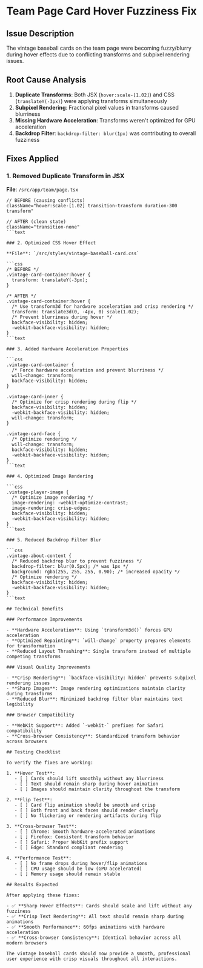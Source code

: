 # Team Page Card Hover Fuzziness Fix

## Issue Description

The vintage baseball cards on the team page were becoming fuzzy/blurry during hover effects due to conflicting transforms and subpixel rendering issues.

## Root Cause Analysis

1. **Duplicate Transforms**: Both JSX (`hover:scale-[1.02]`) and CSS (`translateY(-3px)`) were applying transforms simultaneously
2. **Subpixel Rendering**: Fractional pixel values in transforms caused blurriness
3. **Missing Hardware Acceleration**: Transforms weren't optimized for GPU acceleration
4. **Backdrop Filter**: `backdrop-filter: blur(1px)` was contributing to overall fuzziness

## Fixes Applied

### 1. Removed Duplicate Transform in JSX

**File**: `/src/app/team/page.tsx`

```tsx
// BEFORE (causing conflicts)
className="hover:scale-[1.02] transition-transform duration-300 transform"

// AFTER (clean state)
className="transition-none"
```text

### 2. Optimized CSS Hover Effect

**File**: `/src/styles/vintage-baseball-card.css`

```css
/* BEFORE */
.vintage-card-container:hover {
  transform: translateY(-3px);
}

/* AFTER */
.vintage-card-container:hover {
  /* Use transform3d for hardware acceleration and crisp rendering */
  transform: translate3d(0, -4px, 0) scale(1.02);
  /* Prevent blurriness during hover */
  backface-visibility: hidden;
  -webkit-backface-visibility: hidden;
}
```text

### 3. Added Hardware Acceleration Properties

```css
.vintage-card-container {
  /* Force hardware acceleration and prevent blurriness */
  will-change: transform;
  backface-visibility: hidden;
}

.vintage-card-inner {
  /* Optimize for crisp rendering during flip */
  backface-visibility: hidden;
  -webkit-backface-visibility: hidden;
  will-change: transform;
}

.vintage-card-face {
  /* Optimize rendering */
  will-change: transform;
  backface-visibility: hidden;
  -webkit-backface-visibility: hidden;
}
```text

### 4. Optimized Image Rendering

```css
.vintage-player-image {
  /* Optimize image rendering */
  image-rendering: -webkit-optimize-contrast;
  image-rendering: crisp-edges;
  backface-visibility: hidden;
  -webkit-backface-visibility: hidden;
}
```text

### 5. Reduced Backdrop Filter Blur

```css
.vintage-about-content {
  /* Reduced backdrop blur to prevent fuzziness */
  backdrop-filter: blur(0.5px); /* was 1px */
  background: rgba(255, 255, 255, 0.90); /* increased opacity */
  /* Optimize rendering */
  backface-visibility: hidden;
  -webkit-backface-visibility: hidden;
}
```text

## Technical Benefits

### Performance Improvements

- **Hardware Acceleration**: Using `transform3d()` forces GPU acceleration
- **Optimized Repainting**: `will-change` property prepares elements for transformation
- **Reduced Layout Thrashing**: Single transform instead of multiple competing transforms

### Visual Quality Improvements

- **Crisp Rendering**: `backface-visibility: hidden` prevents subpixel rendering issues
- **Sharp Images**: Image rendering optimizations maintain clarity during transforms
- **Reduced Blur**: Minimized backdrop filter blur maintains text legibility

### Browser Compatibility

- **WebKit Support**: Added `-webkit-` prefixes for Safari compatibility
- **Cross-browser Consistency**: Standardized transform behavior across browsers

## Testing Checklist

To verify the fixes are working:

1. **Hover Test**:
   - [ ] Cards should lift smoothly without any blurriness
   - [ ] Text should remain sharp during hover animation
   - [ ] Images should maintain clarity throughout the transform

2. **Flip Test**:
   - [ ] Card flip animation should be smooth and crisp
   - [ ] Both front and back faces should render clearly
   - [ ] No flickering or rendering artifacts during flip

3. **Cross-browser Test**:
   - [ ] Chrome: Smooth hardware-accelerated animations
   - [ ] Firefox: Consistent transform behavior
   - [ ] Safari: Proper WebKit prefix support
   - [ ] Edge: Standard compliant rendering

4. **Performance Test**:
   - [ ] No frame drops during hover/flip animations
   - [ ] CPU usage should be low (GPU accelerated)
   - [ ] Memory usage should remain stable

## Results Expected

After applying these fixes:

- ✅ **Sharp Hover Effects**: Cards should scale and lift without any fuzziness
- ✅ **Crisp Text Rendering**: All text should remain sharp during animations
- ✅ **Smooth Performance**: 60fps animations with hardware acceleration
- ✅ **Cross-browser Consistency**: Identical behavior across all modern browsers

The vintage baseball cards should now provide a smooth, professional user experience with crisp visuals throughout all interactions.
